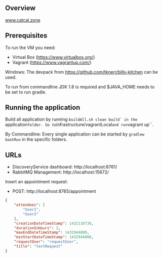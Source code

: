 ## Overview

www.catcal.zone

## Prerequisites

To run the VM you need:
* Virtual Box (https://www.virtualbox.org/)
* Vagrant (https://www.vagrantup.com/)

Windows: The devpack from https://github.com/tknerr/bills-kitchen can be used. 

To run from commandline JDK 1.8 is required and $JAVA_HOME needs to be set to run gradle.

## Running the application

Build all application by running ``buildAll.sh clean build` in the ``application`` folder.
Go to ``infrastructure/vagrantLocal`` and run ``vagrant up``.

By Commandline: 
Every single application can be started by ``gradlew bootRun`` in the specific folders.

## URLs

* DiscoveryService dashboard: http://localhost:8761/
* RabbitMQ Management: http://localhost:15672/

Insert an appointment request: 
* POST: http://localhost:8765/appointment

```json
{
    "attendees": [
        "User1", 
        "User2"
    ], 
    "creationDateTimeStamp": 1432110730, 
    "durationInHours": 2,
    "maxEndDateTimeStamp": 1432944000, 
    "minStartDateTimeStamp": 1432944000, 
    "requestUser": "requestUser", 
    "title": "testRequest"
}
```